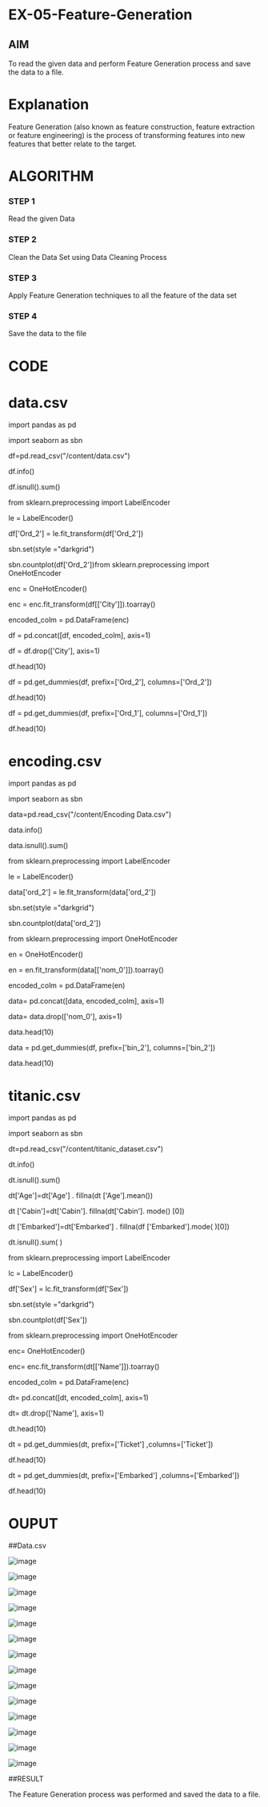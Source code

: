 # EX-05-Feature-Generation


## AIM

To read the given data and perform Feature Generation process and save the data to a file. 

# Explanation

Feature Generation (also known as feature construction, feature extraction or feature engineering) is the process of transforming features into new features that better relate to the target.
 

# ALGORITHM

### STEP 1

Read the given Data

### STEP 2

Clean the Data Set using Data Cleaning Process

### STEP 3

Apply Feature Generation techniques to all the feature of the data set

### STEP 4

Save the data to the file


# CODE

# data.csv

import pandas as pd

import seaborn as sbn

df=pd.read_csv("/content/data.csv")

df.info()

df.isnull().sum()

from sklearn.preprocessing import LabelEncoder

le = LabelEncoder()

df['Ord_2'] = le.fit_transform(df['Ord_2'])

sbn.set(style ="darkgrid")

sbn.countplot(df['Ord_2'])from sklearn.preprocessing import OneHotEncoder

enc = OneHotEncoder()

enc = enc.fit_transform(df[['City']]).toarray()

encoded_colm = pd.DataFrame(enc)

df = pd.concat([df, encoded_colm], axis=1)

df = df.drop(['City'], axis=1)

df.head(10)

df = pd.get_dummies(df, prefix=['Ord_2'], columns=['Ord_2'])

df.head(10)

df = pd.get_dummies(df, prefix=['Ord_1'], columns=['Ord_1'])

df.head(10)

# encoding.csv
import pandas as pd

import seaborn as sbn

data=pd.read_csv("/content/Encoding Data.csv")

data.info()

data.isnull().sum()

from sklearn.preprocessing import LabelEncoder

le = LabelEncoder()

data['ord_2'] = le.fit_transform(data['ord_2'])

sbn.set(style ="darkgrid")

sbn.countplot(data['ord_2'])

from sklearn.preprocessing import OneHotEncoder

en = OneHotEncoder()

en = en.fit_transform(data[['nom_0']]).toarray()

encoded_colm = pd.DataFrame(en)

data= pd.concat([data, encoded_colm], axis=1)

data= data.drop(['nom_0'], axis=1)

data.head(10)

data = pd.get_dummies(df, prefix=['bin_2'], columns=['bin_2'])

data.head(10)

 # titanic.csv
 
 import pandas as pd
 
import seaborn as sbn

dt=pd.read_csv("/content/titanic_dataset.csv")

dt.info()

dt.isnull().sum()

dt['Age']=dt['Age'] . fillna(dt ['Age'].mean())

dt ['Cabin']=dt['Cabin']. fillna(dt['Cabin']. mode() [0])

dt ['Embarked']=dt['Embarked'] . fillna(df ['Embarked'].mode( )[0])

dt.isnull().sum( )

from sklearn.preprocessing import LabelEncoder

lc = LabelEncoder()

df['Sex'] = lc.fit_transform(df['Sex'])

sbn.set(style ="darkgrid")

sbn.countplot(df['Sex'])

from sklearn.preprocessing import OneHotEncoder


enc= OneHotEncoder()

enc= enc.fit_transform(dt[['Name']]).toarray()

encoded_colm = pd.DataFrame(enc)

dt= pd.concat([dt, encoded_colm], axis=1)

dt= dt.drop(['Name'], axis=1)

dt.head(10)

dt = pd.get_dummies(dt, prefix=['Ticket'] ,columns=['Ticket'])

df.head(10)

dt = pd.get_dummies(dt, prefix=['Embarked'] ,columns=['Embarked'])

df.head(10)

# OUPUT

##Data.csv


![image](https://github.com/nivetharajaa/EX-05-Feature-Generation/assets/120543388/29f4af59-6558-40df-97cd-d59b46d5f674)


![image](https://github.com/nivetharajaa/EX-05-Feature-Generation/assets/120543388/ed57fc28-cb7d-4f8d-b0cb-c9ab82073262)


![image](https://github.com/nivetharajaa/EX-05-Feature-Generation/assets/120543388/1a1c258a-4495-449a-85e3-974aef2e44a2)


![image](https://github.com/nivetharajaa/EX-05-Feature-Generation/assets/120543388/949c602f-f6ba-4756-8bac-bfbcae748ba3)


![image](https://github.com/nivetharajaa/EX-05-Feature-Generation/assets/120543388/3e3ee1a4-4af2-461c-bcba-c54b94127c07)


![image](https://github.com/nivetharajaa/EX-05-Feature-Generation/assets/120543388/b3cf028b-b0c9-494b-add6-e59beeb7555d)


![image](https://github.com/nivetharajaa/EX-05-Feature-Generation/assets/120543388/d979d9c9-4063-4231-8b22-4250a1bf988a)


![image](https://github.com/nivetharajaa/EX-05-Feature-Generation/assets/120543388/f96e8125-9360-48eb-ba5c-2cfb86761362)


![image](https://github.com/nivetharajaa/EX-05-Feature-Generation/assets/120543388/bff106ae-52d6-4c68-ac17-5da71cb84850)


![image](https://github.com/nivetharajaa/EX-05-Feature-Generation/assets/120543388/7a2f66fd-95fb-4a1c-85c2-70c13b938d54)


![image](https://github.com/nivetharajaa/EX-05-Feature-Generation/assets/120543388/edfa721e-3717-4acf-854a-772a8ad7f66b)


![image](https://github.com/nivetharajaa/EX-05-Feature-Generation/assets/120543388/dfcd480d-13ea-4cfa-93e6-0d543ddcaef2)


![image](https://github.com/nivetharajaa/EX-05-Feature-Generation/assets/120543388/773db1f9-ca11-45e3-895e-e93a98398609)


![image](https://github.com/nivetharajaa/EX-05-Feature-Generation/assets/120543388/b6e01123-0ad4-4020-be12-6520d02145cd)


##RESULT

The Feature Generation process was performed and saved the data to a file.


